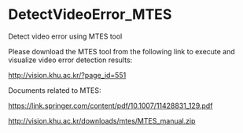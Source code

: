 # DetectVideoError_MTES
Detect video error using MTES tool

Please download the MTES tool from the following link to execute and visualize video error detection results:

http://vision.khu.ac.kr/?page_id=551

Documents related to MTES:

https://link.springer.com/content/pdf/10.1007/11428831_129.pdf

http://vision.khu.ac.kr/downloads/mtes/MTES_manual.zip
